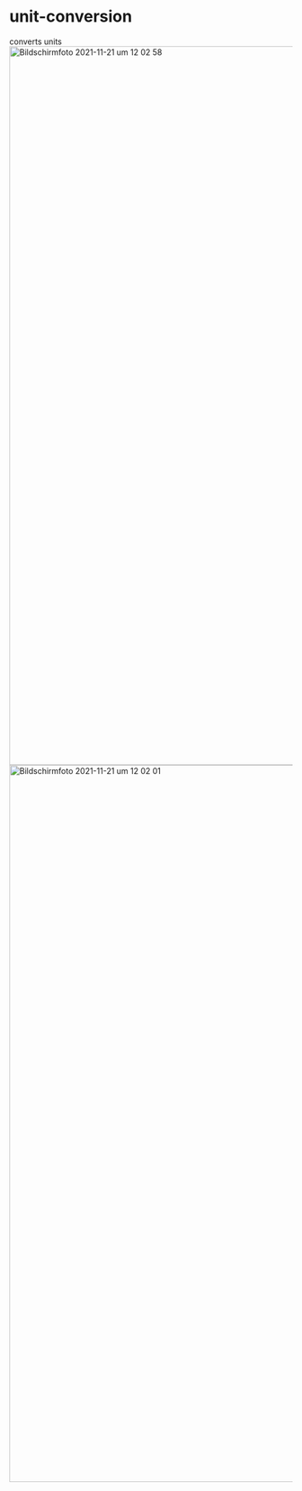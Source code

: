 # unit-conversion
converts units
<img width="1278" alt="Bildschirmfoto 2021-11-21 um 12 02 58" src="https://user-images.githubusercontent.com/75260854/146516163-acba60c3-84be-4a76-bf5e-1ab931d26dfd.png">
<img width="1275" alt="Bildschirmfoto 2021-11-21 um 12 02 01" src="https://user-images.githubusercontent.com/75260854/146516223-68f26614-e851-4239-aa1f-2b05ce40284f.png">
